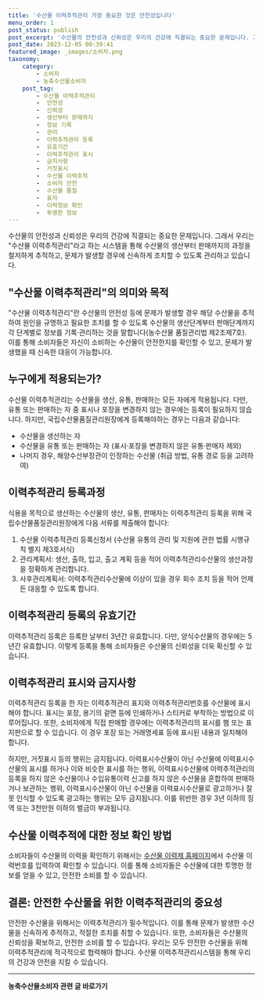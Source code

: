 ```yaml
---
title: '수산물 이력추적관리 가장 중요한 것은 안전성입니다'
menu_order: 1
post_status: publish
post_excerpt: '수산물의 안전성과 신뢰성은 우리의 건강에 직결되는 중요한 문제입니다. 그래서 우리는  수산물 이력추적관리 라고 하는 시스템을 통해 수산물의 생산부터 판매까지의 과정을 철저하게 추적하고, 문제가 발생할 경우에 신속하게 조치할 수 있도록 관리하고 있습니다.'
post_date: 2023-12-05 00:39:41
featured_image: _images/소비자.png
taxonomy:
    category:
        - 소비자
        - 농축수산물소비자
    post_tag:
        - 수산물 이력추적관리
        -  안전성
        -  신뢰성
        -  생산부터 판매까지
        -  정보 기록
        -  관리
        -  이력추적관리 등록
        -  유효기간
        -  이력추적관리 표시
        -  금지사항
        -  거짓표시
        -  수산물 이력추적
        -  소비자 안전
        -  수산물 품질
        -  표지
        -  이력정보 확인
        -  투명한 정보
---
```




수산물의 안전성과 신뢰성은 우리의 건강에 직결되는 중요한 문제입니다. 그래서 우리는 "수산물 이력추적관리"라고 하는 시스템을 통해 수산물의 생산부터 판매까지의 과정을 철저하게 추적하고, 문제가 발생할 경우에 신속하게 조치할 수 있도록 관리하고 있습니다.

## "수산물 이력추적관리"의 의미와 목적

"수산물 이력추적관리"란 수산물의 안전성 등에 문제가 발생할 경우 해당 수산물을 추적하여 원인을 규명하고 필요한 조치를 할 수 있도록 수산물의 생산단계부터 판매단계까지 각 단계별로 정보를 기록·관리하는 것을 말합니다(농수산물 품질관리법 제2조제7호). 이를 통해 소비자들은 자신이 소비하는 수산물이 안전한지를 확인할 수 있고, 문제가 발생했을 때 신속한 대응이 가능합니다.

## 누구에게 적용되는가?

수산물 이력추적관리는 수산물을 생산, 유통, 판매하는 모든 자에게 적용됩니다. 다만, 유통 또는 판매하는 자 중 표시나 포장을 변경하지 않는 경우에는 등록이 필요하지 않습니다. 하지만, 국립수산물품질관리원장에게 등록해야하는 경우는 다음과 같습니다:

- 수산물을 생산하는 자
- 수산물을 유통 또는 판매하는 자 (표시·포장을 변경하지 않은 유통·판매자 제외)
- 나머지 경우, 해양수산부장관이 인정하는 수산물 (취급 방법, 유통 경로 등을 고려하여)

## 이력추적관리 등록과정

식용을 목적으로 생산하는 수산물의 생산, 유통, 판매자는 이력추적관리 등록을 위해 국립수산물품질관리원장에게 다음 서류를 제출해야 합니다:

1. 수산물 이력추적관리 등록신청서 (수산물 유통의 관리 및 지원에 관한 법률 시행규칙 별지 제3호서식)
2. 관리계획서: 생산, 출하, 입고, 출고 계획 등을 적어 이력추적관리수산물의 생산과정을 정확하게 관리합니다.
3. 사후관리계획서: 이력추적관리수산물에 이상이 있을 경우 회수 조치 등을 적어 언제든 대응할 수 있도록 합니다.

## 이력추적관리 등록의 유효기간

이력추적관리 등록은 등록한 날부터 3년간 유효합니다. 다만, 양식수산물의 경우에는 5년간 유효합니다. 이렇게 등록을 통해 소비자들은 수산물의 신뢰성을 더욱 확신할 수 있습니다.

## 이력추적관리 표시와 금지사항

이력추적관리 등록을 한 자는 이력추적관리 표지와 이력추적관리번호를 수산물에 표시해야 합니다. 표시는 포장, 용기의 겉면 등에 인쇄하거나 스티커로 부착하는 방법으로 이루어집니다. 또한, 소비자에게 직접 판매할 경우에는 이력추적관리의 표시를 햄 또는 표지판으로 할 수 있습니다. 이 경우 포장 또는 거래명세표 등에 표시된 내용과 일치해야 합니다.

하지만, 거짓표시 등의 행위는 금지됩니다. 이력표시수산물이 아닌 수산물에 이력표시수산물의 표시를 하거나 이와 비슷한 표시를 하는 행위, 이력표시수산물에 이력추적관리의 등록을 하지 않은 수산물이나 수입유통이력 신고를 하지 않은 수산물을 혼합하여 판매하거나 보관하는 행위, 이력표시수산물이 아닌 수산물을 이력표시수산물로 광고하거나 잘못 인식할 수 있도록 광고하는 행위는 모두 금지됩니다. 이를 위반한 경우 3년 이하의 징역 또는 3천만원 이하의 벌금이 부과됩니다.

## 수산물 이력추적에 대한 정보 확인 방법

소비자들이 수산물의 이력을 확인하기 위해서는 [수산물 이력제 홈페이지](http://www.fishtrace.go.kr)에서 수산물 이력번호를 입력하여 확인할 수 있습니다. 이를 통해 소비자들은 수산물에 대한 투명한 정보를 얻을 수 있고, 안전한 소비를 할 수 있습니다.

## 결론: 안전한 수산물을 위한 이력추적관리의 중요성

안전한 수산물을 위해서는 이력추적관리가 필수적입니다. 이를 통해 문제가 발생한 수산물을 신속하게 추적하고, 적절한 조치를 취할 수 있습니다. 또한, 소비자들은 수산물의 신뢰성을 확보하고, 안전한 소비를 할 수 있습니다. 우리는 모두 안전한 수산물을 위해 이력추적관리에 적극적으로 협력해야 합니다. 수산물 이력추적관리시스템을 통해 우리의 건강과 안전을 지킬 수 있습니다.
<!-- wp:separator -->
<hr class="wp-block-separator has-alpha-channel-opacity"/>
<!-- /wp:separator -->

<!-- wp:group {"backgroundColor":"base","layout":{"type":"constrained"}} -->
<div class="wp-block-group has-base-background-color has-background"><!-- wp:paragraph {"align":"center","fontSize":"medium"} -->
<p class="has-text-align-center has-large-font-size"><strong>농축수산물소비자 관련 글 바로가기</strong></p>
<!-- /wp:paragraph -->


<!-- wp:latest-posts
{"categories":[{"id":31346,"count":19,"description":"","link":"https://uknowlaw.com/category/%eb%86%8d%ec%b6%95%ec%88%98%ec%82%b0%eb%ac%bc%ec%86%8c%eb%b9%84%ec%9e%90/","name":"농축수산물소비자","slug":"농축수산물소비자","taxonomy":"category","parent":0,"meta":[],"_links":{"self":[{"href":"https://uknowlaw.com/wp-json/wp/v2/categories/31346"}],"collection":[{"href":"https://uknowlaw.com/wp-json/wp/v2/categories"}],"about":[{"href":"https://uknowlaw.com/wp-json/wp/v2/taxonomies/category"}],"wp:post_type":[{"href":"https://uknowlaw.com/wp-json/wp/v2/posts?categories=31346"}],"curies":[{"name":"wp","href":"https://api.w.org/{rel}","templated":true}]}}],"postsToShow":100,"excerptLength":28,"postLayout":"grid","columns":2,"featuredImageAlign":"left","featuredImageSizeSlug":"large","fontSize":"small"} /--></div>
<!-- /wp:group -->